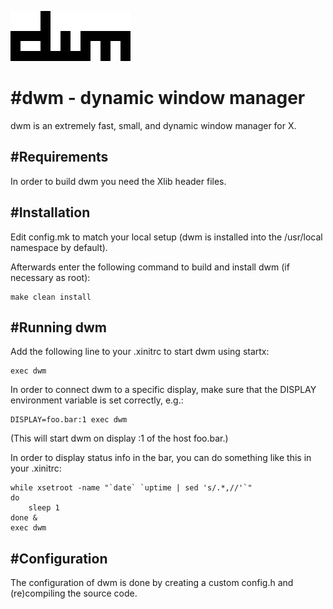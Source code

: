 ![dwm logo](./dwm.png)

#dwm - dynamic window manager
============================
dwm is an extremely fast, small, and dynamic window manager for X.


#Requirements
------------
In order to build dwm you need the Xlib header files.


#Installation
------------
Edit config.mk to match your local setup (dwm is installed into
the /usr/local namespace by default).

Afterwards enter the following command to build and install dwm (if
necessary as root):

    make clean install


#Running dwm
-----------
Add the following line to your .xinitrc to start dwm using startx:

    exec dwm

In order to connect dwm to a specific display, make sure that
the DISPLAY environment variable is set correctly, e.g.:

    DISPLAY=foo.bar:1 exec dwm

(This will start dwm on display :1 of the host foo.bar.)

In order to display status info in the bar, you can do something
like this in your .xinitrc:

    while xsetroot -name "`date` `uptime | sed 's/.*,//'`"
    do
    	sleep 1
    done &
    exec dwm


#Configuration
-------------
The configuration of dwm is done by creating a custom config.h
and (re)compiling the source code.
